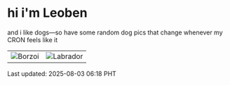 # hi i'm Leoben

and i like dogs—so have some random dog pics that change whenever my CRON feels like it

|  |  |
|--------|----------|
| ![Borzoi](https://random-dog-vercel.vercel.app/api/random-borzoi?v=1754173108) | ![Labrador](https://random-dog-vercel.vercel.app/api/random-labrador?v=1754173108) |

Last updated: 2025-08-03 06:18 PHT
